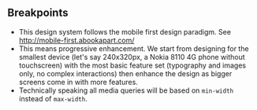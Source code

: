 ## Breakpoints

- This design system follows the mobile first design paradigm. See http://mobile-first.abookapart.com/
- This means progressive enhancement. We start from designing for the smallest device (let's say 240x320px, a Nokia 8110 4G phone without touchscreen) with the most basic feature set (typography and images only, no complex interactions) then enhance the design as bigger screens come in with more features.
- Technically speaking all media queries will be based on `min-width` instead of `max-width`.
